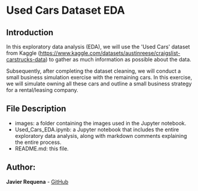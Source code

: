 # Used Cars Dataset EDA
## Introduction

In this exploratory data analysis (EDA), we will use the 'Used Cars' dataset from Kaggle (https://www.kaggle.com/datasets/austinreese/craigslist-carstrucks-data) to gather as much information as possible about the data.

Subsequently, after completing the dataset cleaning, we will conduct a small business simulation exercise with the remaining cars. In this exercise, we will simulate owning all these cars and outline a small business strategy for a rental/leasing company.

## File Description

- images: a folder containing the images used in the Jupyter notebook.
- Used_Cars_EDA.ipynb: a Jupyter notebook that includes the entire exploratory data analysis, along with markdown comments explaining the entire process.
- README.md: this file.

## Author:
**Javier Requena** - [GitHub](https://github.com/Javier-Requena)

